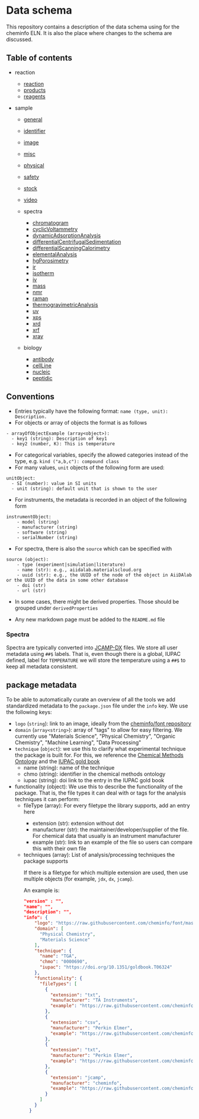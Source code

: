 # Data schema

This repository contains a description of the data schema using for the cheminfo ELN.
It is also the place where changes to the schema are discussed.

## Table of contents

- reaction

  - [reaction](./schema/reaction/reaction.md)
  - [products](./schema/reaction/products.md)
  - [reagents](./schema/reaction/reagents.md)

- sample

  - [general](./schema/sample/general.md)
  - [identifier](./schema/sample/identifier.md)
  - [image](./schema/sample/image.md)
  - [misc](./schema/sample/misc.md)
  - [physical](./schema/sample/physical.md)
  - [safety](./schema/sample/safety.md)
  - [stock](./schema/sample/stock.md)
  - [video](./schema/sample/video.md)

  - spectra

    - [chromatogram](./schema/sample/spectra/chromatogram.md)
    - [cyclicVoltammetry](./schema/sample/spectra/cyclicVoltammetry.md)
    - [dynamicAdsorptionAnalysis](./schema/sample/spectra/dynamicAdsorptionAnalysis.md)
    - [differentialCentrifugalSedimentation](./schema/sample/spectra/differentialCentrifugalSedimentation.md)
    - [differentialScanningCalorimetry](./schema/sample/spectra/differentialScanningCalorimetry.md)
    - [elementalAnalysis](./schema/sample/spectra/elementalAnalysis.md)
    - [hgPorosimetry](./schema/sample/spectra/hgPorosimetry.md)
    - [ir](./schema/sample/spectra/ir.md)
    - [isotherm](./schema/sample/spectra/isotherm.md)
    - [iv](./schema/sample/spectra/iv.md)
    - [mass](./schema/sample/spectra/mass.md)
    - [nmr](./schema/sample/spectra/nrm.md)
    - [raman](./schema/sample/spectra/raman.md)
    - [thermogravimetricAnalysis](./schema/sample/spectra/thermogravimetricAnalysis.md)
    - [uv](./schema/sample/spectra/uv.md)
    - [xps](./schema/sample/spectra/xps.md)
    - [xrd](./schema/sample/spectra/xrd.md)
    - [xrf](./schema/sample/spectra/xrf.md)
    - [xray](./schema/sample/spectra/xray.md)

  - biology

    - [antibody](./schema/sample/biology/antibody.md)
    - [cellLine](./schema/sample/biology/cellLine.md)
    - [nucleic](./schema/sample/biology/nucleic.md)
    - [peptidic](./schema/sample/biology/peptidic.md)

## Conventions

- Entries typically have the following format: `name (type, unit): Description.`
- For objects or array of objects the format is as follows

```
- arrayOfObjectExample (array<object>):
  - key1 (string): Description of key1
  - key2 (number, K): This is temperature
```

- For categorical variables, specify the allowed categories instead of the type, e.g. `kind ("a,b,c"): compound class`
- For many values, `unit` objects of the following form are used:

```
unitObject:
  - SI (number): value in SI units
  - unit (string): default unit that is shown to the user
```

- For instruments, the metadata is recorded in an object of the following form

```
instrumentObject:
    - model (string)
    - manufacturer (string)
    - software (string)
    - serialNumber (string)
```

- For spectra, there is also the `source` which can be specified with

```
source (object):
    - type (experiment|simulation|literature)
    - name (str): e.g., aiidalab.materialscloud.org
    - uuid (str): e.g., the UUID of the node of the object in AiiDAlab or the UUID of the data in some other database
    - doi (str)
    - url (str)
```

- In some cases, there might be derived properties. Those should be grouped under `derivedProperties`

- Any new markdown page must be added to the `README.md` file

### Spectra

Spectra are typically converted into [JCAMP-DX](http://jcamp-dx.org/) files. We store all user metadata using `##$` labels.
That is, even though there is a global, IUPAC defined, label for `TEMPERATURE` we will store the temperature using a `##$` to keep all metadata consistent.

## package metadata

To be able to automatically curate an overview of all the tools we add standardized metadata to the `package.json` file under the `info` key.
We use the following keys:

- `logo` (`string`): link to an image, ideally from the [cheminfo/font repository](https://github.com/cheminfo/font)
- `domain` (`array<string>`): array of "tags" to allow for easy filtering. We currently use "Materials Science", "Physical Chemistry", "Organic Chemistry", "Machine Learning", "Data Processing"
- `technique` (`object`): we use this to clarify what experimental technique the package is built for. For this, we reference the [Chemical Methods Ontology](https://www.ebi.ac.uk/ols/ontologies/chmo) and the [IUPAC gold book](https://goldbook.iupac.org)
  - name (string): name of the technique
  - chmo (string): identifier in the chemical methods ontology
  - iupac (string): doi link to the entry in the IUPAC gold book
- functionality (object): We use this to describe the functionality of the package. That is, the file types it can deal with or tags for the analysis techniques it can perform:
  - fileType (array<object>): For every filetype the library supports, add an entry here
    - extension (str): extension without dot
    - manufacturer (str): the maintainer/developer/supplier of the file. For chemical data that usually is an instrument manufacturer
    - example (str): link to an example of the file so users can compare this with their own file
- techniques (array<str>): List of analysis/processing techniques the package supports

If there is a filetype for which multiple extension are used, then use multiple objects (for example, `jdx`, `dx`, `jcamp`).

An example is:

```json
"version" : "",
"name": "",
"description": "",
"info": {
    "logo": "https://raw.githubusercontent.com/cheminfo/font/master/src/tga/assignment.svg",
    "domain": [
      "Physical Chemistry",
      "Materials Science"
    ],
    "technique": {
      "name": "TGA",
      "chmo": "0000690",
      "iupac": "https://doi.org/10.1351/goldbook.T06324"
    },
    "functionality": {
      "fileTypes": [
        {
          "extension": "txt",
          "manufacturer": "TA Instruments",
          "example": "https://raw.githubusercontent.com/cheminfo/tga-spectrum/master/testFiles/TAInstruments.txt"
        },
        {
          "extension": "csv",
          "manufacturer": "Perkin Elmer",
          "example": "https://raw.githubusercontent.com/cheminfo/tga-spectrum/master/testFiles/perkinElmer.csv"
        },
        {
          "extension": "txt",
          "manufacturer": "Perkin Elmer",
          "example": "https://raw.githubusercontent.com/cheminfo/tga-spectrum/master/testFiles/perkinElmer_tga4000.txt"
        },
        {
          "extension": "jcamp",
          "manufacturer": "cheminfo",
          "example": "https://raw.githubusercontent.com/cheminfo/tga-spectrum/master/testFiles/ntuples.jdx"
        }
      ]
    }
  }
```
